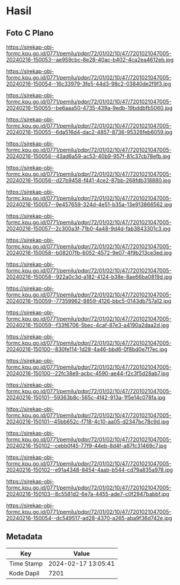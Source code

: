 # Hasil

## Foto C Plano

https://sirekap-obj-formc.kpu.go.id/0771/pemilu/pdpr/72/01/02/10/47/7201021047005-20240216-150053--ae959cbc-8e28-40ac-b402-4ca2ea4612eb.jpg

https://sirekap-obj-formc.kpu.go.id/0771/pemilu/pdpr/72/01/02/10/47/7201021047005-20240216-150054--16c33979-3fe5-44d3-98c2-03840de2f9f3.jpg

https://sirekap-obj-formc.kpu.go.id/0771/pemilu/pdpr/72/01/02/10/47/7201021047005-20240216-150055--be6aaa50-4735-439a-9edb-19bddbfb5060.jpg

https://sirekap-obj-formc.kpu.go.id/0771/pemilu/pdpr/72/01/02/10/47/7201021047005-20240216-150055--6da516d4-dac2-4857-8736-95326feb6059.jpg

https://sirekap-obj-formc.kpu.go.id/0771/pemilu/pdpr/72/01/02/10/47/7201021047005-20240216-150056--43ad6a59-ac53-40b9-957f-81c37cb78efb.jpg

https://sirekap-obj-formc.kpu.go.id/0771/pemilu/pdpr/72/01/02/10/47/7201021047005-20240216-150056--d27b9458-f441-4ce2-87bb-268fdb318880.jpg

https://sirekap-obj-formc.kpu.go.id/0771/pemilu/pdpr/72/01/02/10/47/7201021047005-20240216-150057--9e457659-324d-4e51-b35a-13e913866562.jpg

https://sirekap-obj-formc.kpu.go.id/0771/pemilu/pdpr/72/01/02/10/47/7201021047005-20240216-150057--2c300a3f-71b0-4a48-9d4d-fab3843301c3.jpg

https://sirekap-obj-formc.kpu.go.id/0771/pemilu/pdpr/72/01/02/10/47/7201021047005-20240216-150058--b08207fb-6052-4572-9e07-4f9b213ce3ed.jpg

https://sirekap-obj-formc.kpu.go.id/0771/pemilu/pdpr/72/01/02/10/47/7201021047005-20240216-150058--922a0c3d-a182-4124-b38e-8ae66ba0819d.jpg

https://sirekap-obj-formc.kpu.go.id/0771/pemilu/pdpr/72/01/02/10/47/7201021047005-20240216-150059--77359962-8859-4126-bbc5-0143db757a12.jpg

https://sirekap-obj-formc.kpu.go.id/0771/pemilu/pdpr/72/01/02/10/47/7201021047005-20240216-150059--f33f6706-5bec-4caf-87e3-a4190a2daa2d.jpg

https://sirekap-obj-formc.kpu.go.id/0771/pemilu/pdpr/72/01/02/10/47/7201021047005-20240216-150100--830fe114-1d28-4a46-bbd6-0f8bd0e7f7ec.jpg

https://sirekap-obj-formc.kpu.go.id/0771/pemilu/pdpr/72/01/02/10/47/7201021047005-20240216-150100--22fc38e9-acbc-4590-ae44-f2c3f5d28ab7.jpg

https://sirekap-obj-formc.kpu.go.id/0771/pemilu/pdpr/72/01/02/10/47/7201021047005-20240216-150101--59363b8c-565c-4f42-913a-1f5e14c078fa.jpg

https://sirekap-obj-formc.kpu.go.id/0771/pemilu/pdpr/72/01/02/10/47/7201021047005-20240216-150101--45bb652c-f718-4c10-aa05-d2347bc78c9d.jpg

https://sirekap-obj-formc.kpu.go.id/0771/pemilu/pdpr/72/01/02/10/47/7201021047005-20240216-150102--cebb0f45-77f9-44eb-8d4f-a87fc31469c7.jpg

https://sirekap-obj-formc.kpu.go.id/0771/pemilu/pdpr/72/01/02/10/47/7201021047005-20240216-150102--e91a4348-8454-4aab-b544-cd79a835a978.jpg

https://sirekap-obj-formc.kpu.go.id/0771/pemilu/pdpr/72/01/02/10/47/7201021047005-20240216-150103--8c5581d2-6e7a-4455-ade7-c0f2947babbf.jpg

https://sirekap-obj-formc.kpu.go.id/0771/pemilu/pdpr/72/01/02/10/47/7201021047005-20240216-150054--dc549517-ad28-4370-a265-aba9f36d742e.jpg


## Metadata

| Key        | Value               |
| ---------- | ------------------- |
| Time Stamp | 2024-02-17 13:05:41 |
| Kode Dapil | 7201                |



